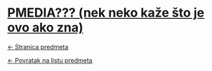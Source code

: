 # [PMEDIA??? (nek neko kaže što je ovo ako zna)](https://www.github.com/studosi-fer/PMEDIA)
[<- Stranica predmeta](.)

[<- Povratak na listu predmeta](https://www.github.com/studosi/FER)